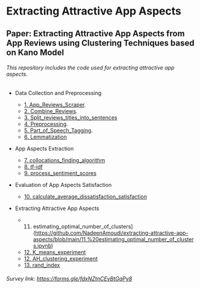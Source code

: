 # Extracting Attractive App Aspects
## Paper: Extracting Attractive App Aspects from App Reviews using Clustering Techniques based on Kano Model

###### This repository includes the code used for extracting attractive app aspects.

* Data Collection and Preprocessing
    - [1. App_Reviews_Scraper](https://github.com/NadeenAmoudi/extracting-attractive-app-aspects/blob/main/1.%20App_Reviews_Scraper.ipynb).
    - [2. Combine_Reviews](https://github.com/NadeenAmoudi/extracting-attractive-app-aspects/blob/main/2.%20Combine_Reviews.ipynb).
    - [3. Split_reviews_titles_into_sentences](https://github.com/NadeenAmoudi/extracting-attractive-app-aspects/blob/main/3.%20Split_reviews_titles_into_sentences.ipynb)
    - [4. Preprocessing](https://github.com/NadeenAmoudi/extracting-attractive-app-aspects/blob/main/4.%20Preprocessing.ipynb).
    - [5. Part_of_Speech_Tagging](https://github.com/NadeenAmoudi/extracting-attractive-app-aspects/blob/main/5.%20Part%20of%20Speech%20Tagging.ipynb).
    - [6. Lemmatization](https://github.com/NadeenAmoudi/extracting-attractive-app-aspects/blob/main/6.%20Lemmatization.ipynb) 
   
   
* App Aspects Extraction
    - [7. collocations_finding_algorithm](https://github.com/NadeenAmoudi/extracting-attractive-app-aspects/blob/main/7.%20collocations_finding_algorithm.ipynb)
    - [8. tf-idf](https://github.com/NadeenAmoudi/extracting-attractive-app-aspects/blob/main/8.%20tf-idf.ipynb)
    - [9. process_sentiment_scores](https://github.com/NadeenAmoudi/extracting-attractive-app-aspects/blob/main/9.%20process_sentiment_scores.ipynb)
 
 * Evaluation of App Aspects Satisfaction
    - [10. calculate_average_dissatisfaction_satisfaction](https://github.com/NadeenAmoudi/extracting-attractive-app-aspects/blob/main/10.%20calculate_average_dissatisfaction_satisfaction.ipynb)
    
 * Extracting Attractive App Aspects
    - 11. estimating_optimal_number_of_clusters](https://github.com/NadeenAmoudi/extracting-attractive-app-aspects/blob/main/11.%20estimating_optimal_number_of_clusters.ipynb)
    - [12. K_means_experiment](https://github.com/NadeenAmoudi/extracting-attractive-app-aspects/blob/main/12.%20K_means_experiment.ipynb)
    - [12. AH_clustering_experiment](https://github.com/NadeenAmoudi/extracting-attractive-app-aspects/blob/main/12.%20AH_clustering_experiment.ipynb)
    - [13. rand_index](https://github.com/NadeenAmoudi/extracting-attractive-app-aspects/blob/main/13.%20rand_index.ipynb)


###### Survey link: https://forms.gle/fdxNZtnCEvBtGaPy8 
